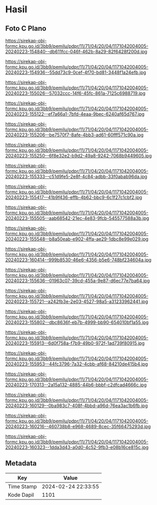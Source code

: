 # Hasil

## Foto C Plano

https://sirekap-obj-formc.kpu.go.id/3bb9/pemilu/pdpr/11/71/04/20/04/1171042004005-20240223-154840--db611fcc-046f-462b-8a29-82f6428f200d.jpg

https://sirekap-obj-formc.kpu.go.id/3bb9/pemilu/pdpr/11/71/04/20/04/1171042004005-20240223-154936--55dd73c9-0cef-4f70-bd81-3448f1a24efb.jpg

https://sirekap-obj-formc.kpu.go.id/3bb9/pemilu/pdpr/11/71/04/20/04/1171042004005-20240223-155026--57032ccc-14f6-45fc-861a-7125c6988719.jpg

https://sirekap-obj-formc.kpu.go.id/3bb9/pemilu/pdpr/11/71/04/20/04/1171042004005-20240223-155122--ef7a66a1-7bfd-4eaa-9bec-6240af65d767.jpg

https://sirekap-obj-formc.kpu.go.id/3bb9/pemilu/pdpr/11/71/04/20/04/1171042004005-20240223-155206--be7570f7-8afe-4bb3-ad61-60fff571c90a.jpg

https://sirekap-obj-formc.kpu.go.id/3bb9/pemilu/pdpr/11/71/04/20/04/1171042004005-20240223-155250--6f8e32e2-b9d2-49a8-9242-7068b9449605.jpg

https://sirekap-obj-formc.kpu.go.id/3bb9/pemilu/pdpr/11/71/04/20/04/1171042004005-20240223-155333--c51d9fe5-2e8f-4c84-adbb-33f0abab96da.jpg

https://sirekap-obj-formc.kpu.go.id/3bb9/pemilu/pdpr/11/71/04/20/04/1171042004005-20240223-155417--41b9f436-effb-4b62-bbc9-6c1f27c1cbf2.jpg

https://sirekap-obj-formc.kpu.go.id/3bb9/pemilu/pdpr/11/71/04/20/04/1171042004005-20240223-155505--aab68542-21ec-4e83-9fcb-545577588a3b.jpg

https://sirekap-obj-formc.kpu.go.id/3bb9/pemilu/pdpr/11/71/04/20/04/1171042004005-20240223-155548--b8a50eab-e902-4ffa-ae29-1dbc8e99e029.jpg

https://sirekap-obj-formc.kpu.go.id/3bb9/pemilu/pdpr/11/71/04/20/04/1171042004005-20240223-160414--999b8530-46e6-4356-b5e6-748bf234604a.jpg

https://sirekap-obj-formc.kpu.go.id/3bb9/pemilu/pdpr/11/71/04/20/04/1171042004005-20240223-155636--01963c07-39cd-455a-9e87-d6ec77e7ba64.jpg

https://sirekap-obj-formc.kpu.go.id/3bb9/pemilu/pdpr/11/71/04/20/04/1171042004005-20240223-155721--a242fb3e-2e03-4527-98a5-a31233962441.jpg

https://sirekap-obj-formc.kpu.go.id/3bb9/pemilu/pdpr/11/71/04/20/04/1171042004005-20240223-155802--dbc8636f-eb7b-4999-bb90-654010bf1a55.jpg

https://sirekap-obj-formc.kpu.go.id/3bb9/pemilu/pdpr/11/71/04/20/04/1171042004005-20240223-155913--6d0f758a-f7b9-49b0-972f-1ad739f80915.jpg

https://sirekap-obj-formc.kpu.go.id/3bb9/pemilu/pdpr/11/71/04/20/04/1171042004005-20240223-155953--44fc3796-7a32-4cbb-af68-84210de415b4.jpg

https://sirekap-obj-formc.kpu.go.id/3bb9/pemilu/pdpr/11/71/04/20/04/1171042004005-20240223-170313--2a15a132-4885-44b6-bbbf-c2dfcad4666c.jpg

https://sirekap-obj-formc.kpu.go.id/3bb9/pemilu/pdpr/11/71/04/20/04/1171042004005-20240223-160129--0ba983c7-408f-4bbd-a96d-76ea3ac1b6fb.jpg

https://sirekap-obj-formc.kpu.go.id/3bb9/pemilu/pdpr/11/71/04/20/04/1171042004005-20240223-160216--460738b8-e968-4689-8cec-35f66475293d.jpg

https://sirekap-obj-formc.kpu.go.id/3bb9/pemilu/pdpr/11/71/04/20/04/1171042004005-20240223-160323--1dda3d43-a0d0-4c52-9fb3-e08b16ce815c.jpg


## Metadata

| Key        | Value               |
| ---------- | ------------------- |
| Time Stamp | 2024-02-24 22:33:55 |
| Kode Dapil | 1101                |




